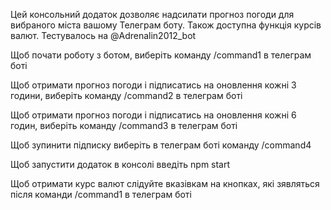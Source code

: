 Цей консольний додаток дозволяє надсилати прогноз погоди для вибраного міста вашому Телеграм боту. Також доступна функція курсів валют. Тестувалось на @Adrenalin2012_bot

Щоб почати роботу з ботом, виберіть команду /сommand1 в телеграм боті

Щоб отримати прогноз погоди і підписатись на оновлення кожні 3 години, виберіть команду /сommand2 в телеграм боті

Щоб отримати прогноз погоди і підписатись на оновлення кожні 6 годин, виберіть команду /сommand3 в телеграм боті

Щоб зупинити підписку виберіть в телеграм боті команду /сommand4

Щоб запустити додаток в консолі введіть npm start

Щоб отримати курс валют слідуйте вказівкам на кнопках, які зявляться після команди /сommand1 в телеграм боті
